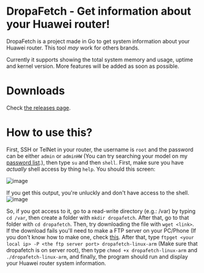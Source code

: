# DropaFetch - Get information about your Huawei router!
DropaFetch is a project made in Go to get system information about your Huawei router. This tool _may_ work for others brands.

Currently it supports showing the total system memory and usage, uptime and kernel version. More features will be added as soon as possible.

# Downloads
Check [the releases page](https://github.com/princessmortix/dropafetch/releases).

# How to use this?

First, SSH or TelNet in your router, the username is `root` and the password can be either `admin` or `adminHW` (You can try searching your model on my [password list](https://github.com/princessmortix/dropafetch/blob/main/password_list.md).), then type `su` and then `shell`. First, make sure you have _actually_ shell access by thing `help`. You should this screen: 

![image](https://user-images.githubusercontent.com/47502554/127074116-0c5b3e28-ebf2-4f92-88f8-3db5ab912601.png)

If you get this output, you're unluckly and don't have access to the shell.
![image](https://user-images.githubusercontent.com/47502554/127074431-2756421d-5d8e-462e-90bb-131b0dc21d66.png)

So, if you got access to it, go to a read-write directory (e.g.: /var) by typing `cd /var`, then create a folder with `mkdir dropafetch`. After that, go to that folder with `cd dropafetch`. Then, try downloading the file with `wget <link>`. If the download fails you'll need to make a FTP server on your PC/Phone (If you don't know how to make one, check [this](https://google.com/search?q=how+to+make+a+ftp+server). After that, type `ftpget <your local ip> -P <the ftp server port> dropafetch-linux-arm` (Make sure that dropafetch is on server root), then type `chmod +x dropafetch-linux-arm` and `./dropafetch-linux-arm`, and finally, the program should run and display your Huawei router system information. 
